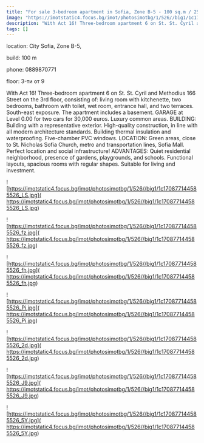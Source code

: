 ```yaml
---
title: "For sale 3-bedroom apartment in Sofia, Zone B-5 - 100 sq.m / 250,000 EUR :: imot.bg Ad"
image: "https://imotstatic4.focus.bg/imot/photosimotbg/1/526//big1/1c170877144585526_g1.jpg"
description: "With Act 16! Three-bedroom apartment 6 on St. St. Cyril and Methodius 166 Street on the 3rd floor, consisting of: living room with kitchenette, two bedrooms, bathroom with toilet, wet room, entrance hall, and two terraces. South-east exposure. The apartment includes a basement. GARAGE at Level 0.00 for two cars for 30,000 euros. Luxury common areas. BUILDING: Building with a representative exterior. High-quality construction, in line with all modern architecture standards. Building thermal insulation and waterproofing. Five-chamber PVC windows. LOCATION: Green areas, close to St. Nicholas Sofia Church, metro and transportation lines, Sofia Mall. Perfect location and social infrastructure! ADVANTAGES: Quiet residential neighborhood, presence of gardens, playgrounds, and schools. Functional layouts, spacious rooms with regular shapes. Suitable for living and investment."
tags: []
---
```


location: City Sofia, Zone B-5,

build: 100 m

phone: 0889870771

floor: 3-ти от 9

With Act 16! Three-bedroom apartment 6 on St. St. Cyril and Methodius 166 Street on the 3rd floor, consisting of: living room with kitchenette, two bedrooms, bathroom with toilet, wet room, entrance hall, and two terraces. South-east exposure. The apartment includes a basement. GARAGE at Level 0.00 for two cars for 30,000 euros. Luxury common areas. BUILDING: Building with a representative exterior. High-quality construction, in line with all modern architecture standards. Building thermal insulation and waterproofing. Five-chamber PVC windows. LOCATION: Green areas, close to St. Nicholas Sofia Church, metro and transportation lines, Sofia Mall. Perfect location and social infrastructure! ADVANTAGES: Quiet residential neighborhood, presence of gardens, playgrounds, and schools. Functional layouts, spacious rooms with regular shapes. Suitable for living and investment.


![https://imotstatic4.focus.bg/imot/photosimotbg/1/526//big1/1c170877144585526_LS.jpg]( https://imotstatic4.focus.bg/imot/photosimotbg/1/526//big1/1c170877144585526_LS.jpg)


![https://imotstatic4.focus.bg/imot/photosimotbg/1/526//big1/1c170877144585526_fz.jpg]( https://imotstatic4.focus.bg/imot/photosimotbg/1/526//big1/1c170877144585526_fz.jpg)


![https://imotstatic4.focus.bg/imot/photosimotbg/1/526//big1/1c170877144585526_fh.jpg]( https://imotstatic4.focus.bg/imot/photosimotbg/1/526//big1/1c170877144585526_fh.jpg)


![https://imotstatic4.focus.bg/imot/photosimotbg/1/526//big1/1c170877144585526_Pi.jpg]( https://imotstatic4.focus.bg/imot/photosimotbg/1/526//big1/1c170877144585526_Pi.jpg)


![https://imotstatic4.focus.bg/imot/photosimotbg/1/526//big1/1c170877144585526_2d.jpg]( https://imotstatic4.focus.bg/imot/photosimotbg/1/526//big1/1c170877144585526_2d.jpg)


![https://imotstatic4.focus.bg/imot/photosimotbg/1/526//big1/1c170877144585526_J9.jpg]( https://imotstatic4.focus.bg/imot/photosimotbg/1/526//big1/1c170877144585526_J9.jpg)


![https://imotstatic4.focus.bg/imot/photosimotbg/1/526//big1/1c170877144585526_5Y.jpg]( https://imotstatic4.focus.bg/imot/photosimotbg/1/526//big1/1c170877144585526_5Y.jpg)


